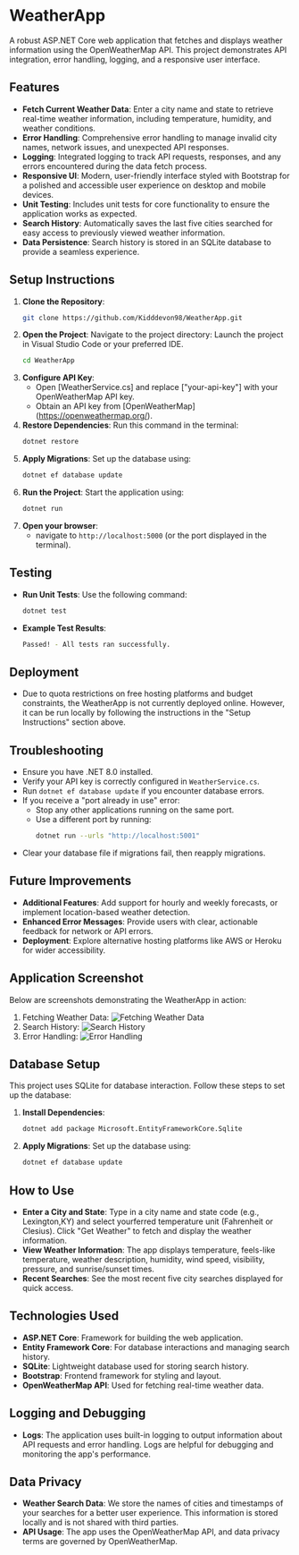 # WeatherApp
A robust ASP.NET Core web application that fetches and displays weather information using the OpenWeatherMap API. This project demonstrates API integration, error handling, logging, and a responsive user interface.

## Features
- **Fetch Current Weather Data**: Enter a city name and state to retrieve real-time weather information, including temperature, humidity, and weather conditions.
- **Error Handling**: Comprehensive error handling to manage invalid city names, network issues, and unexpected API responses.
- **Logging**: Integrated logging to track API requests, responses, and any errors encountered during the data fetch process.
- **Responsive UI**: Modern, user-friendly interface styled with Bootstrap for a polished and accessible user experience on desktop and mobile devices.
- **Unit Testing**: Includes unit tests for core functionality to ensure the application works as expected.
- **Search History**: Automatically saves the last five cities searched for easy access to previously viewed weather information.
- **Data Persistence**: Search history is stored in an SQLite database to provide a seamless experience.

## Setup Instructions
1. **Clone the Repository**: 
   ```bash
   git clone https://github.com/Kidddevon98/WeatherApp.git
2. **Open the Project**: Navigate to the project directory:
   Launch the project in Visual Studio Code or your preferred IDE.
   ```bash
   cd WeatherApp
3. **Configure API Key**:
   - Open [WeatherService.cs] and replace ["your-api-key"] with your OpenWeatherMap API key. 
   - Obtain an API key from [OpenWeatherMap] (https://openweathermap.org/).
4. **Restore Dependencies**: Run this command in the terminal:
   ```bash
   dotnet restore
5. **Apply Migrations**: Set up the database using:
    ```bash
    dotnet ef database update
6. **Run the Project**: Start the application using:
   ```bash
   dotnet run
7. **Open your browser**: 
   - navigate to `http://localhost:5000` (or the port displayed in the terminal).

## Testing
- **Run Unit Tests**: Use the following command:
  ```bash
  dotnet test

- **Example Test Results**:
  ```bash
  Passed! - All tests ran successfully.

## Deployment
- Due to quota restrictions on free hosting platforms and budget constraints, the WeatherApp is not currently deployed online. However, it can be run locally by following the instructions in the "Setup Instructions" section above.

## Troubleshooting
- Ensure you have .NET 8.0 installed.
- Verify your API key is correctly configured in `WeatherService.cs`.
- Run `dotnet ef database update` if you encounter database errors.
- If you receive a "port already in use" error:
  - Stop any other applications running on the same port.
  - Use a different port by running:
    ```bash
    dotnet run --urls "http://localhost:5001"
    ```
- Clear your database file if migrations fail, then reapply migrations.

## Future Improvements
- **Additional Features**: Add support for hourly and weekly forecasts, or implement location-based weather detection.
- **Enhanced Error Messages**: Provide users with clear, actionable feedback for network or API errors.
- **Deployment**: Explore alternative hosting platforms like AWS or Heroku for wider accessibility.

## Application Screenshot
Below are screenshots demonstrating the WeatherApp in action:

1. Fetching Weather Data:
   ![Fetching Weather Data](Screenshots/app-running.png)
2. Search History:
   ![Search History](Screenshots/search-history-functionality.png)
3. Error Handling:
   ![Error Handling](Screenshots/error-handling.png)

## Database Setup
This project uses SQLite for database interaction. Follow these steps to set up the database:

1. **Install Dependencies**:
   ```bash
   dotnet add package Microsoft.EntityFrameworkCore.Sqlite
2. **Apply Migrations**: Set up the database using:
    ```bash
    dotnet ef database update

## How to Use
- **Enter a City and State**: Type in a city name and state code (e.g., Lexington,KY) and select yourferred temperature unit (Fahrenheit or Clesius). Click "Get Weather" to fetch and display the weather information.
- **View Weather Information**: The app displays temperature, feels-like temperature, weather description, humidity, wind speed, visibility, pressure, and sunrise/sunset times.
- **Recent Searches**: See the most recent five city searches displayed for quick access. 

## Technologies Used
- **ASP.NET Core**: Framework for building the web application.
- **Entity Framework Core**: For database interactions and managing search history.
- **SQLite**: Lightweight database used for storing search history.
- **Bootstrap**: Frontend framework for styling and layout.
- **OpenWeatherMap API**: Used for fetching real-time weather data.

## Logging and Debugging
- **Logs**: The application uses built-in logging to output information about API requests and error handling. Logs are helpful for debugging and monitoring the app's performance.

## Data Privacy
- **Weather Search Data**: We store the names of cities and timestamps of your searches for a better user experience. This information is stored locally and is not shared with third parties.
- **API Usage**: The app uses the OpenWeatherMap API, and data privacy terms are governed by OpenWeatherMap.